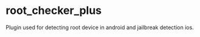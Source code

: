# root_checker_plus

Plugin used for detecting root device in android and jailbreak detection ios.


